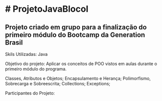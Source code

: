 <!DOCTYPE html>
<html lang="pt-br">
<head>
  <meta charset="UTF-8">
  <h1> # ProjetoJavaBlocoI </h1>
 </head>


<h2>Projeto criado em grupo para a finalização do primeiro módulo do Bootcamp da Generation Brasil</h2>

<p>Skils Utilizadas:
Java

Objetivo do projeto:
Aplicar os conceitos de POO vistos em aulas durante o primeiro módulo do programa.

Classes, Atributos e Objetos;
Encapsulamento e Herança;
Polimorfismo, Sobrecarga e Sobreescrita;
Collections;
Exceptions;

Participantes do Projeto:

